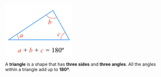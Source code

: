 ![](./triangle.png)

A **triangle** is a shape that has **three sides** and **three angles**. All the angles within a triangle add up to **180º**.